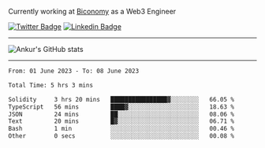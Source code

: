 Currently working at [Biconomy](https://biconomy.io/) as a Web3 Engineer

 [![Twitter Badge](https://img.shields.io/badge/-@ankurdubey521-1ca0f1?style=flat-square&labelColor=1ca0f1&logo=twitter&logoColor=white&link=https://twitter.com/ankurdubey521)](https://twitter.com/ankurdubey521) [![Linkedin Badge](https://img.shields.io/badge/-ankurdubey521-blue?style=flat-square&logo=Linkedin&logoColor=white&link=https://www.linkedin.com/in/ankurdubey521/)](https://www.linkedin.com/in/ankurdubey521/)

<hr/>

![Ankur's GitHub stats](https://github-readme-stats.vercel.app/api?username=ankurdubey521&count_private=true&theme=radical)

<hr/>

<!--START_SECTION:waka-->

```txt
From: 01 June 2023 - To: 08 June 2023

Total Time: 5 hrs 3 mins

Solidity     3 hrs 20 mins   ████████████████▓░░░░░░░░   66.05 %
TypeScript   56 mins         ████▓░░░░░░░░░░░░░░░░░░░░   18.63 %
JSON         24 mins         ██░░░░░░░░░░░░░░░░░░░░░░░   08.06 %
Text         20 mins         █▓░░░░░░░░░░░░░░░░░░░░░░░   06.71 %
Bash         1 min           ░░░░░░░░░░░░░░░░░░░░░░░░░   00.46 %
Other        0 secs          ░░░░░░░░░░░░░░░░░░░░░░░░░   00.08 %
```

<!--END_SECTION:waka-->
